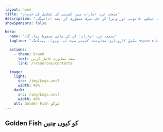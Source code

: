 ```yaml
---
layout: home
title: "متحدہ عرب امارات میں کمپنی کی تشکیل کی خدمات"
description: "ماہرانہ متحدہ عرب امارات کمپنی کی تشکیل اور معاونت کی خدمات۔ کمپنی سیٹ اپ، بینکنگ، ٹیکس، قانونی اور ویزا کے حل۔ صرف منظوری کے بعد ادائیگی۔"
showSponsors: false

hero:
  name: "متحدہ عرب امارات: آپ کی مالی محفوظ پناہ گاہ"
  tagline: "مکمل کاروباری معاونت: کمپنی سیٹ اپ، ویزا، بینکنگ۔ <span class='hl'>کامیابی نہیں — فیس نہیں</span>۔"

  actions:
    - theme: brand
      text: مفت مشاورت حاصل کریں
      link: /resources/contacts

  image:
    light:
      src: /img/Logo.avif
      width: 40%
    dark:
      src: /img/Logo.avif
      width: 40%
    alt: Golden Fish لوگو
---
```


<FeatureCards :features="[
  {
    title: 'کمپنی سیٹ اپ گائیڈ',
    details: '**Free Zone, Offshore, Mainland, Branch** میں کمپنیاں قائم کرنے کی مکمل گائیڈ۔',
    items: [
      'Free Zones اور Mainland میں 100% غیر ملکی ملکیت دستیاب',
      'کم ٹیکس شرح - صرف 9% کارپوریٹ ٹیکس',
      'کرنسی کنٹرول نہیں - آسان سرمایہ واپسی'
    ],
    linkText: 'مزید جانیں',
    link: '/uae-business/offer/company-registration/',
    icon: {
      light: '/img/iStock-2051326997.avif',
      dark: '/img/iStock-1448478309.jpg',
      alt: 'کمپنی سیٹ اپ گائیڈ'
    }
  },
  {
    title: 'بینک اکاؤنٹ کھولنا',
    details: 'متحدہ عرب امارات کے قابل اعتماد بینکوں کے ساتھ آسانی سے کاروباری یا ذاتی بینک اکاؤنٹس کھولیں۔',
    items: [
      'سرکاری منظوریوں کے لیے مکمل PRO خدمات',
      'مکمل بینکنگ پیکیج سیٹ اپ',
      '**96% کامیابی کی شرح**',
    ],
    linkText: 'مزید جانیں',
    link: '/uae-business/offer/banking/',
    icon: {
      light: '/img/iStock-2153786564.avif',
      dark: '/img/iStock-2166793628.avif',
      alt: 'بینکنگ خدمات'
    }
  },
  {
    title: 'Golden Visa اور رہائش',
    details: 'آسان درخواست کے عمل کے ساتھ طویل مدتی رہائش کے لیے متحدہ عرب امارات کا **Golden Visa** حاصل کریں۔',
    items: [
      '**ہر 6 ماہ بعد متحدہ عرب امارات میں داخل ہونے کی ضرورت نہیں**',
      'اہلیت کی شرائط برقرار رکھنے پر 10 سال کی مدت کے ساتھ تجدید کا اختیار',
      '92% کامیابی کی شرح',
    ],
    linkText: 'مزید جانیں',
    link: '/uae-business/offer/golden-visa/',
    icon: {
      light: '/img/iStock-1312241253.avif',
      dark: '/img/ILONMASKID.webp',
      alt: 'ویزا خدمات'
    }
  },
]" />

<FeatureCards :features="[
  {
    title: 'تعمیل کی خدمات',
    details: 'ہمارے ماہرین آپ کو ESR رپورٹس اور UBO فائلنگز سمیت متحدہ عرب امارات کے پیچیدہ ریگولیٹری تقاضوں میں رہنمائی کرتے ہیں۔',
    items: [],
    linkText: 'مزید جانیں',
    link: '/uae-business/company-registration/Protect-Your-Business',
    icon: {
      light: '/img/iStock-1299393716.avif',
      dark: '/img/iStock-2149731304.avif',
      alt: 'تعمیل کی خدمات'
    }
  },
  {
    title: 'کارپوریٹ ٹیکس اور VAT',
    details: 'فیڈرل ٹیکس اتھارٹی (FTA) کے ساتھ کارپوریٹ ٹیکس اور VAT کی ذمہ داریوں کی تعمیل کو یقینی بنانے کے لیے ماہرانہ مشورہ۔',
    items: [],
    linkText: 'مزید جانیں',
    link: '/uae-business/company-registration/accounting-legal',
    icon: {
      light: '/img/iStock-1018285934.avif',
      dark: '/img/iStock-584576538.avif',
      alt: 'ٹیکس خدمات'
    }
  },
  {
    title: 'قانونی خدمات',
    details: 'قانونی ٹیم M&As، کارپوریٹ ری سٹرکچرنگ، فنانسنگ، اور تنازعات کے حل کے بارے میں متحدہ عرب امارات کے قوانین پر مشورہ دیتی ہے۔',
    items: [],
    linkText: 'مزید جانیں',
    link: '/uae-business/company-registration/Protect-Your-Business',
    icon: {
      light: '/img/iStock-650045508.avif',
      dark: '/img/iStock-1498627598.avif',
      alt: 'قانونی خدمات'
    }
  },
  {
    title: 'اکاؤنٹنگ اور پے رول',
    details: 'ہمارے اکاؤنٹنٹس مالیات کا انتظام کرتے ہیں، بک کیپنگ، مطابقت، پے رول، اور آڈٹ سپورٹ فراہم کرتے ہیں، بھرتی کی لاگت کو بچاتے ہیں۔',
    items: [],
    linkText: 'مزید جانیں',
    link: '/resources/contacts',
    icon: {
      light: '/img/iStock-1022793868.avif',
      dark: '/img/iStock-1320130292.jpg',
      alt: 'اکاؤنٹنگ خدمات'
    }
  },
]" />

## Golden Fish کو کیوں چنیں

<BenefitsList :features="[
  {
    icon: '🏢',
    title: 'مقامی UAE مہارت',
    text: 'دبئی میں وقف شدہ ماہرین عمل کے ہر مرحلے میں ماہرانہ رہنمائی فراہم کرتے ہیں۔'
  },
  {
    icon: '📊',
    title: 'ثابت شدہ کامیابی کی شرح',
    text: 'ہماری پریمیم پروسیسنگ کے ذریعے سینکڑوں ویزا، بینک اکاؤنٹس، اور کمپنی رجسٹریشن کے ساتھ 90% سے زیادہ منظوری کی شرح۔'
  },
  {
    icon: '💸',
    title: '**کامیابی پر مبنی فیس**',
    text: '[صرف منظوری کے بعد ادائیگی کریں](/uae-business/benefits/success-based-fees)۔ کوئی چھپی ہوئی لاگت نہیں، مکمل شفافیت۔'
  },
]" />

<!-- ## Get Started Now - Free Initial Consultation

<div id="contact-form"></div>

<video  autoplay muted playsinline style="padding: 80px" >
  <source src="/img/iStock-2185906461.mp4" type="video/mp4">
</video>

<ContactFormModal formName="Home page" buttonText="Get a free consultation"
:services="['📝 Company registration', '🏧 Opening bank accounts', '🪪 EID & Golden Visa', 'Other Services']"/> -->

<!-- <br>

# Success Stories

<br>

<ImageGrid :images="[
  { src: '/img/iStock-1945498989.avif', href: './immigration.md', alt: 'UAE امیگریشن' },
  { src: '/img/iStock-1965736217.avif', href: './immigration.md', alt: 'UAE امیگریشن' },
]"/> -->